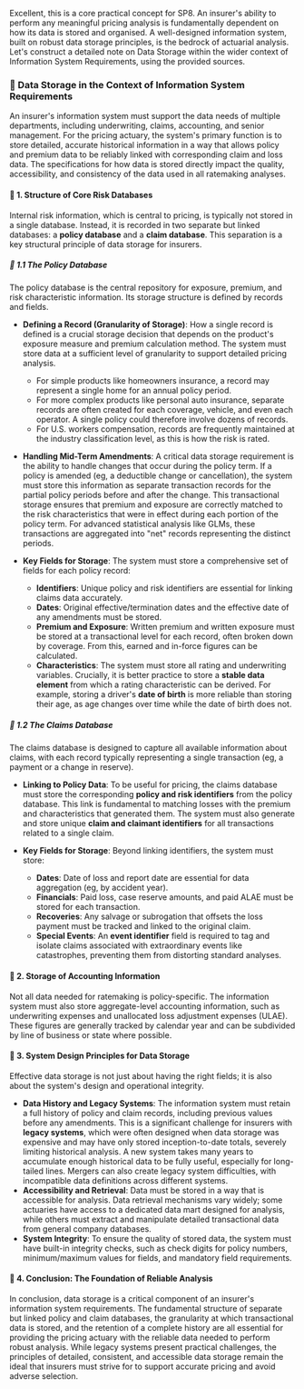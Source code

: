 Excellent, this is a core practical concept for SP8. An insurer's ability to perform any meaningful pricing analysis is fundamentally dependent on how its data is stored and organised. A well-designed information system, built on robust data storage principles, is the bedrock of actuarial analysis. Let's construct a detailed note on Data Storage within the wider context of Information System Requirements, using the provided sources.

### **📗 Data Storage in the Context of Information System Requirements**

An insurer's information system must support the data needs of multiple departments, including underwriting, claims, accounting, and senior management. For the pricing actuary, the system's primary function is to store detailed, accurate historical information in a way that allows policy and premium data to be reliably linked with corresponding claim and loss data. The specifications for how data is stored directly impact the quality, accessibility, and consistency of the data used in all ratemaking analyses.

#### **🔹 1\. Structure of Core Risk Databases**

Internal risk information, which is central to pricing, is typically not stored in a single database. Instead, it is recorded in two separate but linked databases: a **policy database** and a **claim database**. This separation is a key structural principle of data storage for insurers.

##### **🔸 1.1 The Policy Database**

The policy database is the central repository for exposure, premium, and risk characteristic information. Its storage structure is defined by records and fields.

* **Defining a Record (Granularity of Storage)**: How a single record is defined is a crucial storage decision that depends on the product's exposure measure and premium calculation method. The system must store data at a sufficient level of granularity to support detailed pricing analysis.

  * For simple products like homeowners insurance, a record may represent a single home for an annual policy period.  
  * For more complex products like personal auto insurance, separate records are often created for each coverage, vehicle, and even each operator. A single policy could therefore involve dozens of records.  
  * For U.S. workers compensation, records are frequently maintained at the industry classification level, as this is how the risk is rated.  
* **Handling Mid-Term Amendments**: A critical data storage requirement is the ability to handle changes that occur during the policy term. If a policy is amended (eg, a deductible change or cancellation), the system must store this information as separate transaction records for the partial policy periods before and after the change. This transactional storage ensures that premium and exposure are correctly matched to the risk characteristics that were in effect during each portion of the policy term. For advanced statistical analysis like GLMs, these transactions are aggregated into "net" records representing the distinct periods.

* **Key Fields for Storage**: The system must store a comprehensive set of fields for each policy record:

  * **Identifiers**: Unique policy and risk identifiers are essential for linking claims data accurately.  
  * **Dates**: Original effective/termination dates and the effective date of any amendments must be stored.  
  * **Premium and Exposure**: Written premium and written exposure must be stored at a transactional level for each record, often broken down by coverage. From this, earned and in-force figures can be calculated.  
  * **Characteristics**: The system must store all rating and underwriting variables. Crucially, it is better practice to store a **stable data element** from which a rating characteristic can be derived. For example, storing a driver's **date of birth** is more reliable than storing their age, as age changes over time while the date of birth does not.

##### **🔸 1.2 The Claims Database**

The claims database is designed to capture all available information about claims, with each record typically representing a single transaction (eg, a payment or a change in reserve).

* **Linking to Policy Data**: To be useful for pricing, the claims database must store the corresponding **policy and risk identifiers** from the policy database. This link is fundamental to matching losses with the premium and characteristics that generated them. The system must also generate and store unique **claim and claimant identifiers** for all transactions related to a single claim.

* **Key Fields for Storage**: Beyond linking identifiers, the system must store:

  * **Dates**: Date of loss and report date are essential for data aggregation (eg, by accident year).  
  * **Financials**: Paid loss, case reserve amounts, and paid ALAE must be stored for each transaction.  
  * **Recoveries**: Any salvage or subrogation that offsets the loss payment must be tracked and linked to the original claim.  
  * **Special Events**: An **event identifier** field is required to tag and isolate claims associated with extraordinary events like catastrophes, preventing them from distorting standard analyses.

#### **🔹 2\. Storage of Accounting Information**

Not all data needed for ratemaking is policy-specific. The information system must also store aggregate-level accounting information, such as underwriting expenses and unallocated loss adjustment expenses (ULAE). These figures are generally tracked by calendar year and can be subdivided by line of business or state where possible.

#### **🔹 3\. System Design Principles for Data Storage**

Effective data storage is not just about having the right fields; it is also about the system's design and operational integrity.

* **Data History and Legacy Systems**: The information system must retain a full history of policy and claim records, including previous values before any amendments. This is a significant challenge for insurers with **legacy systems**, which were often designed when data storage was expensive and may have only stored inception-to-date totals, severely limiting historical analysis. A new system takes many years to accumulate enough historical data to be fully useful, especially for long-tailed lines. Mergers can also create legacy system difficulties, with incompatible data definitions across different systems.  
* **Accessibility and Retrieval**: Data must be stored in a way that is accessible for analysis. Data retrieval mechanisms vary widely; some actuaries have access to a dedicated data mart designed for analysis, while others must extract and manipulate detailed transactional data from general company databases.  
* **System Integrity**: To ensure the quality of stored data, the system must have built-in integrity checks, such as check digits for policy numbers, minimum/maximum values for fields, and mandatory field requirements.

#### **🔹 4\. Conclusion: The Foundation of Reliable Analysis**

In conclusion, data storage is a critical component of an insurer's information system requirements. The fundamental structure of separate but linked policy and claim databases, the granularity at which transactional data is stored, and the retention of a complete history are all essential for providing the pricing actuary with the reliable data needed to perform robust analysis. While legacy systems present practical challenges, the principles of detailed, consistent, and accessible data storage remain the ideal that insurers must strive for to support accurate pricing and avoid adverse selection.

